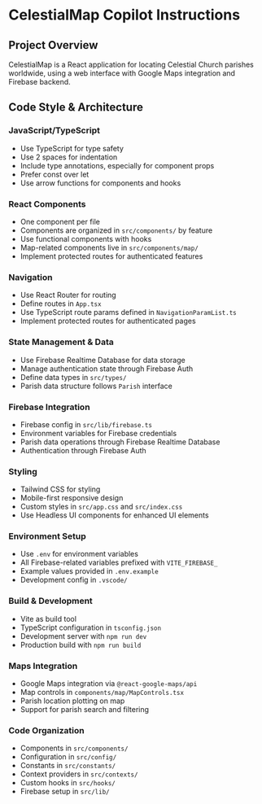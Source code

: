 # CelestialMap Copilot Instructions

## Project Overview
CelestialMap is a React application for locating Celestial Church parishes worldwide, using a web interface with Google Maps integration and Firebase backend.

## Code Style & Architecture

### JavaScript/TypeScript
- Use TypeScript for type safety
- Use 2 spaces for indentation
- Include type annotations, especially for component props
- Prefer const over let
- Use arrow functions for components and hooks

### React Components
- One component per file
- Components are organized in `src/components/` by feature
- Use functional components with hooks
- Map-related components live in `src/components/map/`
- Implement protected routes for authenticated features

### Navigation
- Use React Router for routing
- Define routes in `App.tsx`
- Use TypeScript route params defined in `NavigationParamList.ts`
- Implement protected routes for authenticated pages

### State Management & Data
- Use Firebase Realtime Database for data storage
- Manage authentication state through Firebase Auth
- Define data types in `src/types/`
- Parish data structure follows `Parish` interface

### Firebase Integration
- Firebase config in `src/lib/firebase.ts`
- Environment variables for Firebase credentials
- Parish data operations through Firebase Realtime Database
- Authentication through Firebase Auth

### Styling
- Tailwind CSS for styling
- Mobile-first responsive design
- Custom styles in `src/app.css` and `src/index.css`
- Use Headless UI components for enhanced UI elements

### Environment Setup
- Use `.env` for environment variables
- All Firebase-related variables prefixed with `VITE_FIREBASE_`
- Example values provided in `.env.example`
- Development config in `.vscode/`

### Build & Development
- Vite as build tool
- TypeScript configuration in `tsconfig.json`
- Development server with `npm run dev`
- Production build with `npm run build`

### Maps Integration
- Google Maps integration via `@react-google-maps/api`
- Map controls in `components/map/MapControls.tsx`
- Parish location plotting on map
- Support for parish search and filtering

### Code Organization
- Components in `src/components/`
- Configuration in `src/config/`
- Constants in `src/constants/`
- Context providers in `src/contexts/`
- Custom hooks in `src/hooks/`
- Firebase setup in `src/lib/`